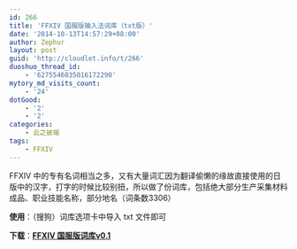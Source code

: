 ```yaml
---
id: 266
title: 'FFXIV 国服版输入法词库（txt版）'
date: '2014-10-13T14:57:29+08:00'
author: Zephur
layout: post
guid: 'http://cloudlet.info/t/266'
duoshuo_thread_id:
    - '6275546035016172290'
mytory_md_visits_count:
    - '24'
dotGood:
    - '2'
    - '2'
categories:
    - 云之彼端
tags:
    - FFXIV
---
```


FFXIV 中的专有名词相当之多，又有大量词汇因为翻译偷懒的缘故直接使用的日版中的汉字，打字的时候比较别扭，所以做了份词库，包括绝大部分生产采集材料成品、职业技能名称，部分地名（词条数3306）

**使用**：（搜狗）词库选项卡中导入 txt 文件即可

**下载**：**[FFXIV 国服版词库v0.1](http://pan.baidu.com/s/1dDrge4L)**